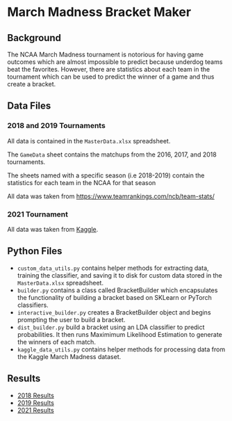 # March Madness Bracket Maker

## Background
The NCAA March Madness tournament is notorious for having game outcomes which are almost impossible to predict because underdog teams beat the favorites.
However, there are statistics about each team in the tournament which can be used to predict the winner of a game and thus create a bracket.

## Data Files
### 2018 and 2019 Tournaments
All data is contained in the `MasterData.xlsx` spreadsheet.

The `GameData` sheet contains the matchups from the 2016, 2017, and 2018 tournaments.

The sheets named with a specific season (i.e 2018-2019) contain the statistics for each team in the NCAA for that season

All data was taken from https://www.teamrankings.com/ncb/team-stats/

### 2021 Tournament
All data was taken from [Kaggle](https://www.kaggle.com/c/ncaam-march-mania-2021).

## Python Files
- `custom_data_utils.py` contains helper methods for extracting data, training the classifier, and saving it to disk for custom data stored in the `MasterData.xlsx` spreadsheet.
- `builder.py` contains a class called BracketBuilder which encapsulates the functionality of building a bracket based on SKLearn or PyTorch classifiers.
- `interactive_builder.py` creates a BracketBuilder object and begins prompting the user to build a bracket.
- `dist_builder.py` build a bracket using an LDA classifier to predict probabilities. It then runs Maximimum Likelihood Estimation to generate the winners of each match.
- `kaggle_data_utils.py` contains helper methods for processing data from the Kaggle March Madness dataset.

## Results
- [2018 Results](2018/README.md)
- [2019 Results](2019/README.md)
- [2021 Results](2021/README.md)
